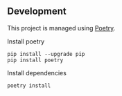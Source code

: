 ## Development
This project is managed using [Poetry](https://poetry.eustace.io).


Install poetry

```
pip install --upgrade pip
pip install poetry
```

Install dependencies

```
poetry install
```
